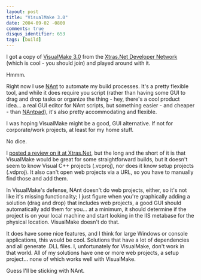 ```yaml
---
layout: post
title: "VisualMake 3.0"
date: 2004-09-02 -0800
comments: true
disqus_identifier: 653
tags: [build]
---
```

I got a copy of [VisualMake
3.0](http://www.xtras.net/products/visualmake.asp) from the [Xtras.Net
Developer Network](http://www.xtras.net/XDN/) (which is cool - you
should join) and played around with it.

 Hmmm.

 Right now I use [NAnt](http://nant.sourceforge.net/) to automate my
build processes. It's a pretty flexible tool, and while it does require
you script (rather than having some GUI to drag and drop tasks or
organize the thing - hey, there's a cool product idea... a real GUI
editor for NAnt scripts, but something easier - and cheaper - than
[NAntpad](http://www.nantpad.com/)), it's also pretty accommodating and
flexible.

 I was hoping VisualMake might be a good, GUI alternative. If not for
corporate/work projects, at least for my home stuff.

 No dice.

 I [posted a review on it at
Xtras.Net](http://www.xtras.net/products/visualmake.asp#reviews), but
the long and the short of it is that VisualMake would be great for some
straightforward builds, but it doesn't seem to know Visual C++ projects
(.vcproj), nor does it know setup projects (.vdproj). It also can't open
web projects via a URL, so you have to manually find those and add
them.

 In VisualMake's defense, NAnt doesn't do web projects, either, so it's
not like it's missing functionality; I just figure when you're
graphically adding a solution (drag and drop) that includes web
projects, a good GUI should automatically add them for you... at a
minimum, it should determine if the project is on your local machine and
start looking in the IIS metabase for the physical location. VisualMake
doesn't do that.

 It does have some nice features, and I think for large Windows or
console applications, this would be cool. Solutions that have a lot of
dependencies and all generate .DLL files. I, unfortunately for
VisualMake, don't work in that world. All of my solutions have one or
more web projects, a setup project... none of which works well with
VisualMake.

 Guess I'll be sticking with NAnt.
